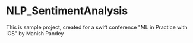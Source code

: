 # NLP_SentimentAnalysis
This is sample project, created for a swift conference "ML in Practice with iOS" by Manish Pandey
